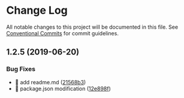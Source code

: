 # Change Log

All notable changes to this project will be documented in this file.
See [Conventional Commits](https://conventionalcommits.org) for commit guidelines.

## 1.2.5 (2019-06-20)


### Bug Fixes

* 🐛 add readme.md ([21568b3](https://github.com/f3ltron/vuepress-plugin-docgen/commit/21568b3))
* 🐛 package.json modification ([12e898f](https://github.com/f3ltron/vuepress-plugin-docgen/commit/12e898f))
